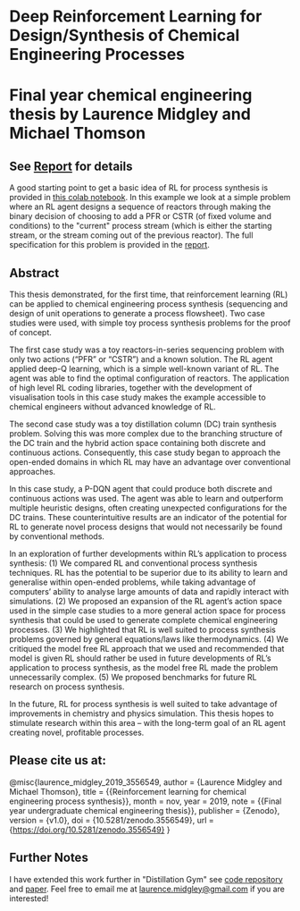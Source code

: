 # Deep Reinforcement Learning for Design/Synthesis of Chemical Engineering Processes

# Final year chemical engineering thesis by Laurence Midgley and Michael Thomson

## See [Report](https://github.com/lollcat/RL-Process-Design/blob/master/Thesis%20Report.%20RL%20for%20Process%20Synthesis.pdf) for details

A good starting point to get a basic idea of RL for process synthesis is provided in [this colab notebook](https://colab.research.google.com/github/lollcat/RL-Process-Design/blob/master/Discrete/PFR%20or%20CSTR/PFR_or_CSTR.ipynb). In this example we look at a simple problem where an RL agent designs a sequence of reactors through making the binary decision of choosing to add a PFR or CSTR (of fixed volume and conditions) to the "current" process stream (which is either the starting stream, or the stream coming out of the previous reactor). The full specification for this problem is provided in the [report](https://github.com/lollcat/RL-Process-Design/blob/master/Thesis%20Report.%20RL%20for%20Process%20Synthesis.pdf).


## Abstract

This thesis demonstrated, for the first time, that reinforcement learning (RL) can be applied to chemical engineering process synthesis (sequencing and design of unit operations to generate a process flowsheet). 
Two case studies were used, with simple toy process synthesis problems for the proof of concept.


The first case study was a toy reactors-in-series sequencing problem with only two actions (“PFR” or “CSTR”) and a known solution. 
The RL agent applied deep-Q learning, which is a simple well-known variant of RL. 
The agent was able to find the optimal configuration of reactors. 
The application of high level RL coding libraries, together with the development of visualisation tools in this case study makes the example accessible to chemical engineers without advanced knowledge of RL.

The second case study was a toy distillation column (DC) train synthesis problem.
Solving this was more complex due to the branching structure of the DC train and the hybrid action space containing both discrete and continuous actions. Consequently, this case study began to approach the open-ended domains in which RL may have an advantage over conventional approaches.


In this case study, a P-DQN agent that could produce both discrete and continuous actions was used. 
The agent was able to learn and outperform multiple heuristic designs, often creating unexpected configurations for the DC trains. These counterintuitive results are an indicator of the potential for RL to generate novel process designs that would not necessarily be found by conventional methods.

In an exploration of further developments within RL’s application to process synthesis:
(1) We compared RL and conventional process synthesis techniques. 
RL has the potential to be superior due to its ability to learn and generalise within open-ended problems, while taking advantage of computers’ ability to analyse large amounts of data and rapidly interact with simulations. 
(2) We proposed an expansion of the RL agent’s action space used in the simple case studies to a more general action space for process synthesis that could be used to generate complete chemical engineering processes. 
(3) We highlighted that RL is well suited to process synthesis problems
governed by general equations/laws like thermodynamics. 
(4) We critiqued the model free RL approach that we used and recommended that model is given RL should rather be used in future developments of RL’s application to process synthesis, as the model free RL made the problem unnecessarily complex. 
(5) We proposed benchmarks for future RL research on process synthesis.


In the future, RL for process synthesis is well suited to take advantage of improvements in chemistry and physics simulation. 
This thesis hopes to stimulate research within this area – with the long-term goal of an RL agent creating novel, profitable processes.


## Please cite us at:

@misc{laurence_midgley_2019_3556549,
  author       = {Laurence Midgley and
                  Michael Thomson},
  title        = {{Reinforcement learning for chemical engineering 
                   process synthesis}},
  month        = nov,
  year         = 2019,
  note         = {{Final year undergraduate chemical engineering 
                   thesis}},
  publisher    = {Zenodo},
  version      = {v1.0},
  doi          = {10.5281/zenodo.3556549},
  url          = {https://doi.org/10.5281/zenodo.3556549}
}

## Further Notes
I have extended this work further in "Distillation Gym" see [code repository](https://github.com/lollcat/DistillationTrain-Gym) and [paper](https://arxiv.org/abs/2009.13265). Feel free to email me at laurence.midgley@gmail.com if you are interested! 
